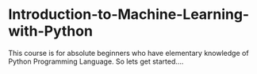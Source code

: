 # Introduction-to-Machine-Learning-with-Python
This course is for absolute beginners who have elementary knowledge of Python Programming Language. So lets get started....
